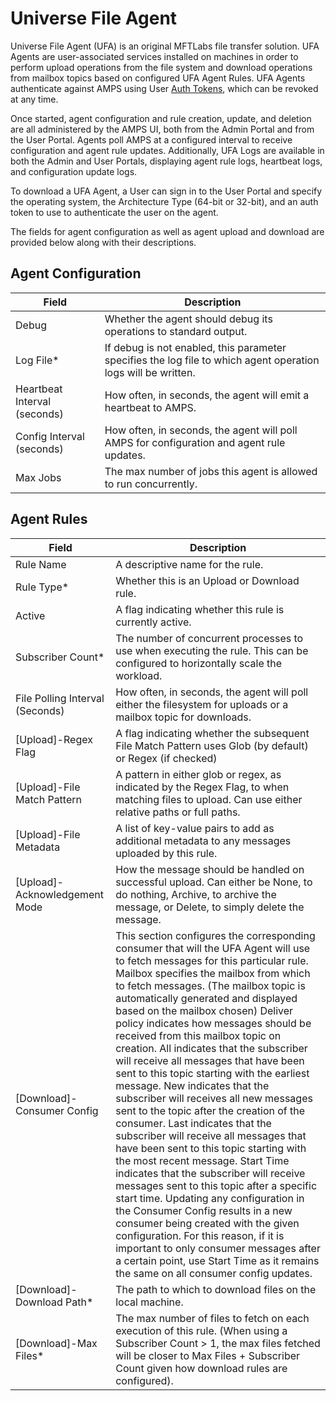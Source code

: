 # Universe File Agent

Universe File Agent (UFA) is an original MFTLabs file transfer solution. UFA Agents are user-associated services installed on machines in order to perform upload operations from the file system and download operations from mailbox topics based on configured UFA Agent Rules. UFA Agents authenticate against AMPS using User [Auth Tokens](tokens.md), which can be revoked at any time.

Once started, agent configuration and rule creation, update, and deletion are all administered by the AMPS UI, both from the Admin Portal and from the User Portal. Agents poll AMPS at a configured interval to receive configuration and agent rule updates. Additionally, UFA Logs are available in both the Admin and User Portals, displaying agent rule logs, heartbeat logs, and configuration update logs.

To download a UFA Agent, a User can sign in to the User Portal and specify the operating system, the Architecture Type (64-bit or 32-bit), and an auth token to use to authenticate the user on the agent.

The fields for agent configuration as well as agent upload and download are provided below along with their descriptions.

## Agent Configuration

| Field                        | Description                                                                                                   |
| ---------------------------- | ------------------------------------------------------------------------------------------------------------- |
| Debug                        | Whether the agent should debug its operations to standard output.                                             |
| Log File\*                   | If debug is not enabled, this parameter specifies the log file to which agent operation logs will be written. |
| Heartbeat Interval (seconds) | How often, in seconds, the agent will emit a heartbeat to AMPS.                                               |
| Config Interval (seconds)    | How often, in seconds, the agent will poll AMPS for configuration and agent rule updates.                     |
| Max Jobs                     | The max number of jobs this agent is allowed to run concurrently.                                             |

## Agent Rules

| Field                           | Description                                                                                                                                                                                                                                                                                                                                                                                                                                                                                                                                                                                                                                                                                                                                                                                                                                                                                                                                                                                                                                                                                                                                                                         |
| ------------------------------- | ----------------------------------------------------------------------------------------------------------------------------------------------------------------------------------------------------------------------------------------------------------------------------------------------------------------------------------------------------------------------------------------------------------------------------------------------------------------------------------------------------------------------------------------------------------------------------------------------------------------------------------------------------------------------------------------------------------------------------------------------------------------------------------------------------------------------------------------------------------------------------------------------------------------------------------------------------------------------------------------------------------------------------------------------------------------------------------------------------------------------------------------------------------------------------------- |
| Rule Name                       | A descriptive name for the rule.                                                                                                                                                                                                                                                                                                                                                                                                                                                                                                                                                                                                                                                                                                                                                                                                                                                                                                                                                                                                                                                                                                                                                    |
| Rule Type\*                     | Whether this is an Upload or Download rule.                                                                                                                                                                                                                                                                                                                                                                                                                                                                                                                                                                                                                                                                                                                                                                                                                                                                                                                                                                                                                                                                                                                                         |
| Active                          | A flag indicating whether this rule is currently active.                                                                                                                                                                                                                                                                                                                                                                                                                                                                                                                                                                                                                                                                                                                                                                                                                                                                                                                                                                                                                                                                                                                            |
| Subscriber Count\*              | The number of concurrent processes to use when executing the rule. This can be configured to horizontally scale the workload.                                                                                                                                                                                                                                                                                                                                                                                                                                                                                                                                                                                                                                                                                                                                                                                                                                                                                                                                                                                                                                                       |
| File Polling Interval (Seconds) | How often, in seconds, the agent will poll either the filesystem for uploads or a mailbox topic for downloads.                                                                                                                                                                                                                                                                                                                                                                                                                                                                                                                                                                                                                                                                                                                                                                                                                                                                                                                                                                                                                                                                      |
| [Upload]-Regex Flag             | A flag indicating whether the subsequent File Match Pattern uses Glob (by default) or Regex (if checked)                                                                                                                                                                                                                                                                                                                                                                                                                                                                                                                                                                                                                                                                                                                                                                                                                                                                                                                                                                                                                                                                            |
| [Upload]-File Match Pattern     | A pattern in either glob or regex, as indicated by the Regex Flag, to when matching files to upload. Can use either relative paths or full paths.                                                                                                                                                                                                                                                                                                                                                                                                                                                                                                                                                                                                                                                                                                                                                                                                                                                                                                                                                                                                                                   |
| [Upload]-File Metadata          | A list of key-value pairs to add as additional metadata to any messages uploaded by this rule.                                                                                                                                                                                                                                                                                                                                                                                                                                                                                                                                                                                                                                                                                                                                                                                                                                                                                                                                                                                                                                                                                      |
| [Upload]-Acknowledgement Mode   | How the message should be handled on successful upload. Can either be None, to do nothing, Archive, to archive the message, or Delete, to simply delete the message.                                                                                                                                                                                                                                                                                                                                                                                                                                                                                                                                                                                                                                                                                                                                                                                                                                                                                                                                                                                                                |
| [Download]-Consumer Config      | This section configures the corresponding consumer that will the UFA Agent will use to fetch messages for this particular rule. Mailbox specifies the mailbox from which to fetch messages. (The mailbox topic is automatically generated and displayed based on the mailbox chosen) Deliver policy indicates how messages should be received from this mailbox topic on creation. All indicates that the subscriber will receive all messages that have been sent to this topic starting with the earliest message. New indicates that the subscriber will receives all new messages sent to the topic after the creation of the consumer. Last indicates that the subscriber will receive all messages that have been sent to this topic starting with the most recent message. Start Time indicates that the subscriber will receive messages sent to this topic after a specific start time. Updating any configuration in the Consumer Config results in a new consumer being created with the given configuration. For this reason, if it is important to only consumer messages after a certain point, use Start Time as it remains the same on all consumer config updates. |
| [Download]-Download Path\*      | The path to which to download files on the local machine.                                                                                                                                                                                                                                                                                                                                                                                                                                                                                                                                                                                                                                                                                                                                                                                                                                                                                                                                                                                                                                                                                                                           |
| [Download]-Max Files\*          | The max number of files to fetch on each execution of this rule. (When using a Subscriber Count > 1, the max files fetched will be closer to Max Files + Subscriber Count given how download rules are configured).                                                                                                                                                                                                                                                                                                                                                                                                                                                                                                                                                                                                                                                                                                                                                                                                                                                                                                                                                                 |
